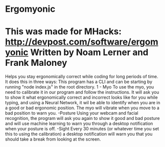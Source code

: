 # Ergomyonic
This was made for MHacks: http://devpost.com/software/ergomyonic 
Written by Noam Lerner and Frank Maloney
=================================================================
Helps you stay ergonomically correct while coding for long periods of time. It does this in three ways:
This program has a CLI and can be starting by running "node index.js" in the root directory.
1 - Myo
    To use the myo, you need to calibrate it in our program and follow the instructions. It will ask you to show it what ergonomically correct and incorrect looks like for you while typing, and using a Neural Network, it wil be able to identify when you are in a good or bad ergonomic position. 
    The myo will vibrate when you move to a bad position to warn you.
  -Posture
    Using your webcam and facial recognition, the program will ask you again to show it good and bad posture and will use machine learning to warn you through a desktop notification when your posture is off.
  -Sight
    Every 30 minutes (or whatever time you set this to using the calibration) a desktop notification will warn you that you should take a break from looking at the screen.
